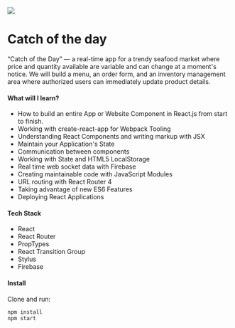 ![](https://i.imgur.com/Kl8WO76.gif)

# Catch of the day

“Catch of the Day” — a real-time app for a trendy seafood market where price and quantity available are variable and can change at a moment's notice. We will build a menu, an order form, and an inventory management area where authorized users can immediately update product details.

#### What will I learn?

- How to build an entire App or Website Component in React.js from start to finish.
- Working with create-react-app for Webpack Tooling
- Understanding React Components and writing markup with JSX
- Maintain your Application's State
- Communication between components
- Working with State and HTML5 LocalStorage
- Real time web socket data with Firebase
- Creating maintainable code with JavaScript Modules
- URL routing with React Router 4
- Taking advantage of new ES6 Features
- Deploying React Applications

#### Tech Stack

- React
- React Router
- PropTypes
- React Transition Group
- Stylus
- Firebase

#### Install

Clone and run:

```bash
npm install
npm start
```
